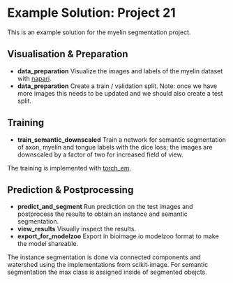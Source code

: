 # Example Solution: Project 21

This is an example solution for the myelin segmentation project.

## Visualisation & Preparation

- **data_preparation** Visualize the images and labels of the myelin dataset with [napari](https://napari.org/).
- **data_preparation** Create a train / validation split. Note: once we have more images this needs to be updated and we should also create a test split.

## Training

- **train_semantic_downscaled** Train a network for semantic segmentation of axon, myelin and tongue labels with the dice loss; the images are downscaled by a factor of two for increased field of view.

The training is implemented with [torch_em](https://github.com/constantinpape/torch-em).

## Prediction & Postprocessing

- **predict_and_segment** Run prediction on the test images and postprocess the results to obtain an instance and semantic segmentation.
- **view_results** Visually inspect the results.
- **export_for_modelzoo** Export in bioimage.io modelzoo format to make the model shareable.

The instance segmentation is done via connected components and watershed using the implementations from scikit-image.
For semantic segmentation  the max class is assigned inside of segmented obejcts.
